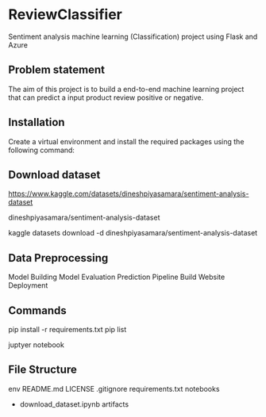 # ReviewClassifier

Sentiment analysis machine learning (Classification) project using Flask and Azure

## Problem statement

The aim of this project is to build a end-to-end machine learning project that can predict a input product review positive or negative.

## Installation

Create a virtual environment and install the required packages using the following command:

## Download dataset

https://www.kaggle.com/datasets/dineshpiyasamara/sentiment-analysis-dataset

dineshpiyasamara/sentiment-analysis-dataset

kaggle datasets download -d dineshpiyasamara/sentiment-analysis-dataset

## Data Preprocessing

Model Building
Model Evaluation
Prediction Pipeline
Build Website
Deployment

## Commands

pip install -r requirements.txt
pip list

juptyer notebook

## File Structure

env
README.md
LICENSE
.gitignore
requirements.txt
notebooks
 - download_dataset.ipynb
artifacts